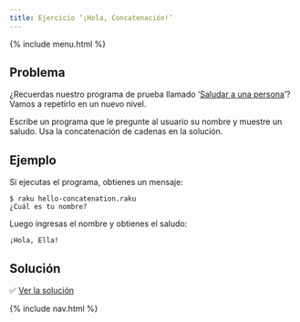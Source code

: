 ```yaml
---
title: Ejercicio ‘¡Hola, Concatenación!’
---
```


{% include menu.html %}

## Problema

¿Recuerdas nuestro programa de prueba llamado ‘[Saludar a una persona](/es/essentials/scalar-variables/exercises/greet-a-person/)’? Vamos a repetirlo en un nuevo nivel.

Escribe un programa que le pregunte al usuario su nombre y muestre un saludo. Usa la concatenación de cadenas en la solución.

## Ejemplo

Si ejecutas el programa, obtienes un mensaje:

```console
$ raku hello-concatenation.raku
¿Cuál es tu nombre?
```

Luego ingresas el nombre y obtienes el saludo:

    ¡Hola, Ella!

## Solución

✅ [Ver la solución](solution)

{% include nav.html %}